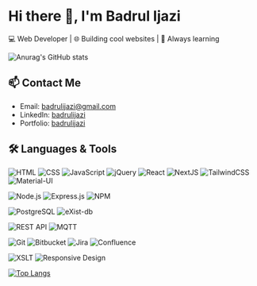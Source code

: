 # Hi there 👋, I'm Badrul Ijazi

💻 Web Developer | 🌐 Building cool websites | 🚀 Always learning

![Anurag's GitHub stats](https://github-readme-stats.vercel.app/api?username=D4NG02&show_icons=true&theme=solarized-light)

## 📫 Contact Me
- Email: badrulijazi@gmail.com
- LinkedIn: [badrulijazi](https://www.linkedin.com/in/badrulijazi)
- Portfolio: [badrulijazi](https://badrulijazi.com/)

## 🛠️ Languages & Tools

![HTML](https://img.shields.io/badge/HTML5-E34F26?style=for-the-badge&logo=html5&logoColor=white)
![CSS](https://img.shields.io/badge/CSS3-1572B6?style=for-the-badge&logo=css3&logoColor=white)
![JavaScript](https://img.shields.io/badge/JavaScript-F7DF1E?style=for-the-badge&logo=javascript&logoColor=black)
![jQuery](https://img.shields.io/badge/jQuery-0769AD?style=for-the-badge&logo=jquery&logoColor=white)
![React](https://img.shields.io/badge/React-20232A?style=for-the-badge&logo=react&logoColor=61DAFB)
![NextJS](https://img.shields.io/badge/Next.js-000000?style=for-the-badge&logo=next.js&logoColor=white)
![TailwindCSS](https://img.shields.io/badge/TailwindCSS-38B2AC?style=for-the-badge&logo=tailwind-css&logoColor=white)
![Material-UI](https://img.shields.io/badge/Material--UI-0081CB?style=for-the-badge&logo=mui&logoColor=white)

![Node.js](https://img.shields.io/badge/Node.js-339933?style=for-the-badge&logo=node.js&logoColor=white)
![Express.js](https://img.shields.io/badge/Express.js-000000?style=for-the-badge&logo=express&logoColor=white)
![NPM](https://img.shields.io/badge/NPM-CB3837?style=for-the-badge&logo=npm&logoColor=white)

![PostgreSQL](https://img.shields.io/badge/PostgreSQL-336791?style=for-the-badge&logo=postgresql&logoColor=white)
![eXist-db](https://img.shields.io/badge/eXist--db-005aa7?style=for-the-badge)

![REST API](https://img.shields.io/badge/REST%20API-0078D7?style=for-the-badge)
![MQTT](https://img.shields.io/badge/MQTT-660066?style=for-the-badge)

![Git](https://img.shields.io/badge/Git-F05032?style=for-the-badge&logo=git&logoColor=white)
![Bitbucket](https://img.shields.io/badge/Bitbucket-0052CC?style=for-the-badge&logo=bitbucket&logoColor=white)
![Jira](https://img.shields.io/badge/Jira-0052CC?style=for-the-badge&logo=jira&logoColor=white)
![Confluence](https://img.shields.io/badge/Confluence-172B4D?style=for-the-badge&logo=confluence&logoColor=white)

![XSLT](https://img.shields.io/badge/XSLT-xml-blue?style=for-the-badge)
![Responsive Design](https://img.shields.io/badge/Responsive%20Design-3c873a?style=for-the-badge)

[![Top Langs](https://github-readme-stats.vercel.app/api/top-langs/?username=D4NG02&layout=donut&langs_count=8&theme=transparent)](https://github.com/anuraghazra/github-readme-stats)
